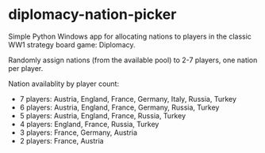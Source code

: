 # diplomacy-nation-picker

Simple Python Windows app for allocating nations to players in the classic WW1 strategy board game: Diplomacy.

Randomly assign nations (from the available pool) to 2-7 players, one nation per player.

Nation availablity by player count:

- 7 players: Austria, England, France, Germany, Italy, Russia, Turkey
- 6 players: Austria, England, France, Germany, Russia, Turkey
- 5 players: Austria, England, France, Russia, Turkey
- 4 players: England, France, Russia, Turkey
- 3 players: France, Germany, Austria
- 2 players: France, Austria
